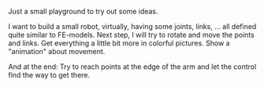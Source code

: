 Just a small playground to try out some ideas.

I want to build a small robot, virtually, having some joints, links, ... all defined quite similar to FE-models. 
Next step, I will try to rotate and move the points and links.
Get everything a little bit more in colorful pictures.
Show a "animation" about movement.

And at the end: Try to reach points at the edge of the arm and let the control find the way to get there.

